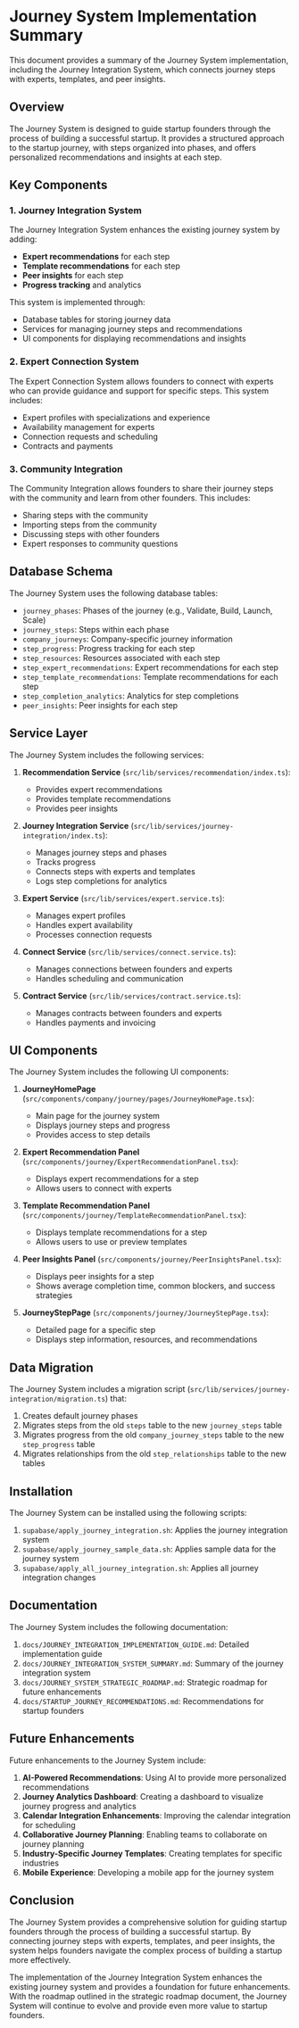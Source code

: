 # Journey System Implementation Summary

This document provides a summary of the Journey System implementation, including the Journey Integration System, which connects journey steps with experts, templates, and peer insights.

## Overview

The Journey System is designed to guide startup founders through the process of building a successful startup. It provides a structured approach to the startup journey, with steps organized into phases, and offers personalized recommendations and insights at each step.

## Key Components

### 1. Journey Integration System

The Journey Integration System enhances the existing journey system by adding:

- **Expert recommendations** for each step
- **Template recommendations** for each step
- **Peer insights** for each step
- **Progress tracking** and analytics

This system is implemented through:

- Database tables for storing journey data
- Services for managing journey steps and recommendations
- UI components for displaying recommendations and insights

### 2. Expert Connection System

The Expert Connection System allows founders to connect with experts who can provide guidance and support for specific steps. This system includes:

- Expert profiles with specializations and experience
- Availability management for experts
- Connection requests and scheduling
- Contracts and payments

### 3. Community Integration

The Community Integration allows founders to share their journey steps with the community and learn from other founders. This includes:

- Sharing steps with the community
- Importing steps from the community
- Discussing steps with other founders
- Expert responses to community questions

## Database Schema

The Journey System uses the following database tables:

- `journey_phases`: Phases of the journey (e.g., Validate, Build, Launch, Scale)
- `journey_steps`: Steps within each phase
- `company_journeys`: Company-specific journey information
- `step_progress`: Progress tracking for each step
- `step_resources`: Resources associated with each step
- `step_expert_recommendations`: Expert recommendations for each step
- `step_template_recommendations`: Template recommendations for each step
- `step_completion_analytics`: Analytics for step completions
- `peer_insights`: Peer insights for each step

## Service Layer

The Journey System includes the following services:

1. **Recommendation Service** (`src/lib/services/recommendation/index.ts`):
   - Provides expert recommendations
   - Provides template recommendations
   - Provides peer insights

2. **Journey Integration Service** (`src/lib/services/journey-integration/index.ts`):
   - Manages journey steps and phases
   - Tracks progress
   - Connects steps with experts and templates
   - Logs step completions for analytics

3. **Expert Service** (`src/lib/services/expert.service.ts`):
   - Manages expert profiles
   - Handles expert availability
   - Processes connection requests

4. **Connect Service** (`src/lib/services/connect.service.ts`):
   - Manages connections between founders and experts
   - Handles scheduling and communication

5. **Contract Service** (`src/lib/services/contract.service.ts`):
   - Manages contracts between founders and experts
   - Handles payments and invoicing

## UI Components

The Journey System includes the following UI components:

1. **JourneyHomePage** (`src/components/company/journey/pages/JourneyHomePage.tsx`):
   - Main page for the journey system
   - Displays journey steps and progress
   - Provides access to step details

2. **Expert Recommendation Panel** (`src/components/journey/ExpertRecommendationPanel.tsx`):
   - Displays expert recommendations for a step
   - Allows users to connect with experts

3. **Template Recommendation Panel** (`src/components/journey/TemplateRecommendationPanel.tsx`):
   - Displays template recommendations for a step
   - Allows users to use or preview templates

4. **Peer Insights Panel** (`src/components/journey/PeerInsightsPanel.tsx`):
   - Displays peer insights for a step
   - Shows average completion time, common blockers, and success strategies

5. **JourneyStepPage** (`src/components/journey/JourneyStepPage.tsx`):
   - Detailed page for a specific step
   - Displays step information, resources, and recommendations

## Data Migration

The Journey System includes a migration script (`src/lib/services/journey-integration/migration.ts`) that:

1. Creates default journey phases
2. Migrates steps from the old `steps` table to the new `journey_steps` table
3. Migrates progress from the old `company_journey_steps` table to the new `step_progress` table
4. Migrates relationships from the old `step_relationships` table to the new tables

## Installation

The Journey System can be installed using the following scripts:

1. `supabase/apply_journey_integration.sh`: Applies the journey integration system
2. `supabase/apply_journey_sample_data.sh`: Applies sample data for the journey system
3. `supabase/apply_all_journey_integration.sh`: Applies all journey integration changes

## Documentation

The Journey System includes the following documentation:

1. `docs/JOURNEY_INTEGRATION_IMPLEMENTATION_GUIDE.md`: Detailed implementation guide
2. `docs/JOURNEY_INTEGRATION_SYSTEM_SUMMARY.md`: Summary of the journey integration system
3. `docs/JOURNEY_SYSTEM_STRATEGIC_ROADMAP.md`: Strategic roadmap for future enhancements
4. `docs/STARTUP_JOURNEY_RECOMMENDATIONS.md`: Recommendations for startup founders

## Future Enhancements

Future enhancements to the Journey System include:

1. **AI-Powered Recommendations**: Using AI to provide more personalized recommendations
2. **Journey Analytics Dashboard**: Creating a dashboard to visualize journey progress and analytics
3. **Calendar Integration Enhancements**: Improving the calendar integration for scheduling
4. **Collaborative Journey Planning**: Enabling teams to collaborate on journey planning
5. **Industry-Specific Journey Templates**: Creating templates for specific industries
6. **Mobile Experience**: Developing a mobile app for the journey system

## Conclusion

The Journey System provides a comprehensive solution for guiding startup founders through the process of building a successful startup. By connecting journey steps with experts, templates, and peer insights, the system helps founders navigate the complex process of building a startup more effectively.

The implementation of the Journey Integration System enhances the existing journey system and provides a foundation for future enhancements. With the roadmap outlined in the strategic roadmap document, the Journey System will continue to evolve and provide even more value to startup founders.
